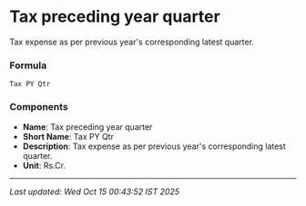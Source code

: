 # Tax preceding year quarter
Tax expense as per previous year's corresponding latest quarter.

### Formula
```text
Tax PY Qtr
```


### Components
- **Name**: Tax preceding year quarter
- **Short Name**: Tax PY Qtr
- **Description**: Tax expense as per previous year's corresponding latest quarter.
- **Unit**: Rs.Cr.

---
*Last updated: Wed Oct 15 00:43:52 IST 2025*
